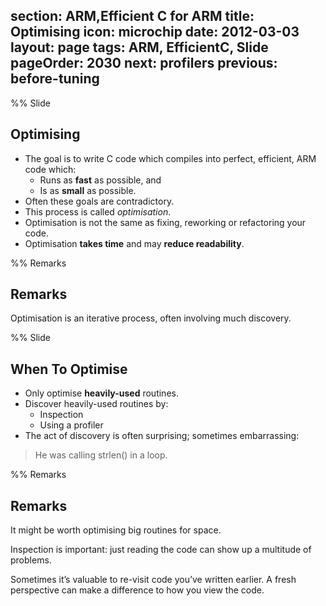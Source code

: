 section: ARM,Efficient C for ARM
title: Optimising
icon: microchip
date: 2012-03-03
layout: page
tags: ARM, EfficientC, Slide
pageOrder: 2030
next: profilers
previous: before-tuning
----

%% Slide

## Optimising

* The goal is to write C code which compiles into perfect, efficient, ARM code which:
  * Runs as **fast** as possible, and
  * Is as **small** as possible.
* Often these goals are contradictory.
* This process is called *optimisation*.
* Optimisation is not the same as fixing, reworking or refactoring your code.
* Optimisation **takes time** and may **reduce readability**.

%% Remarks

## Remarks

Optimisation is an iterative process, often involving much discovery.

%% Slide

## When To Optimise

* Only optimise **heavily-used** routines.
* Discover heavily-used routines by:
  * Inspection
  * Using a profiler
* The act of discovery is often surprising; sometimes embarrassing:

> He was calling strlen() in a loop.

%% Remarks

## Remarks

It might be worth optimising big routines for space.

Inspection is important: just reading the code can show up a multitude of problems.

Sometimes it’s valuable to re-visit code you’ve written earlier. A fresh perspective can make a difference to how you view the code.
